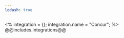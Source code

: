 ```yaml
---
lodash: true
---
```

<% integration = {};
integration.name = "Concur"; %>
@@includes.integrations@@
